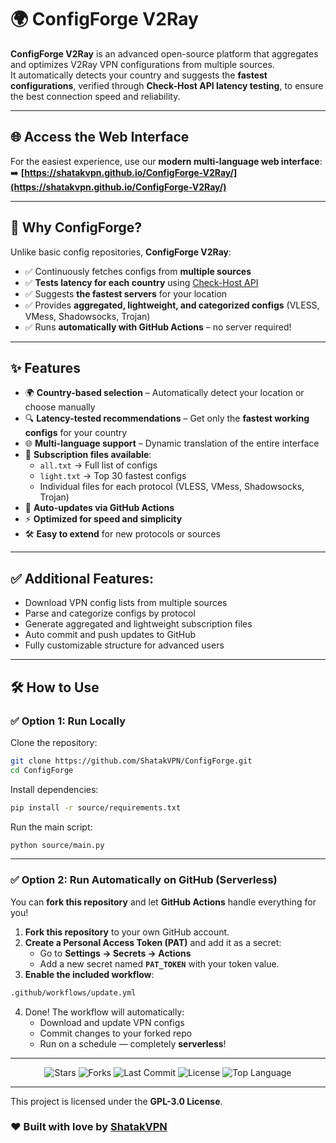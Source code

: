 
# 🌍 ConfigForge V2Ray 

**ConfigForge V2Ray** is an advanced open-source platform that aggregates and optimizes V2Ray VPN configurations from multiple sources.  
It automatically detects your country and suggests the **fastest configurations**, verified through **Check-Host API latency testing**, to ensure the best connection speed and reliability.

---

## 🌐 Access the Web Interface
For the easiest experience, use our **modern multi-language web interface**:  
➡️ **[https://shatakvpn.github.io/ConfigForge-V2Ray/](https://shatakvpn.github.io/ConfigForge-V2Ray/)**

---

## 🚀 Why ConfigForge?
Unlike basic config repositories, **ConfigForge V2Ray**:
- ✅ Continuously fetches configs from **multiple sources**
- ✅ **Tests latency for each country** using [Check-Host API](https://check-host.net/)
- ✅ Suggests **the fastest servers** for your location
- ✅ Provides **aggregated, lightweight, and categorized configs** (VLESS, VMess, Shadowsocks, Trojan)
- ✅ Runs **automatically with GitHub Actions** – no server required!

---

## ✨ Features
- 🌍 **Country-based selection** – Automatically detect your location or choose manually  
- 🔍 **Latency-tested recommendations** – Get only the **fastest working configs** for your country  
- 🌐 **Multi-language support** – Dynamic translation of the entire interface  
- 📂 **Subscription files available**:
  - `all.txt` → Full list of configs
  - `light.txt` → Top 30 fastest configs
  - Individual files for each protocol (VLESS, VMess, Shadowsocks, Trojan)
- 🔄 **Auto-updates via GitHub Actions**
- ⚡ **Optimized for speed and simplicity**
- 🛠 **Easy to extend** for new protocols or sources

---

## ✅ Additional Features:
- Download VPN config lists from multiple sources  
- Parse and categorize configs by protocol  
- Generate aggregated and lightweight subscription files  
- Auto commit and push updates to GitHub  
- Fully customizable structure for advanced users  

---

## 🛠 How to Use

### ✅ Option 1: Run Locally
Clone the repository:
```bash
git clone https://github.com/ShatakVPN/ConfigForge.git
cd ConfigForge
```

Install dependencies:
```bash
pip install -r source/requirements.txt
```

Run the main script:
```bash
python source/main.py
```

---

### ✅ Option 2: Run Automatically on GitHub (Serverless)
You can **fork this repository** and let **GitHub Actions** handle everything for you!  

1. **Fork this repository** to your own GitHub account.  
2. **Create a Personal Access Token (PAT)** and add it as a secret:  
   - Go to **Settings → Secrets → Actions**  
   - Add a new secret named **`PAT_TOKEN`** with your token value.  
3. **Enable the included workflow**:
```bash
.github/workflows/update.yml
```
4. Done! The workflow will automatically:  
   - Download and update VPN configs  
   - Commit changes to your forked repo  
   - Run on a schedule — completely **serverless**!  

---

<p align="center">
  <img src="https://img.shields.io/github/stars/ShatakVPN/ConfigForge?style=for-the-badge&color=yellow" alt="Stars" />
  <img src="https://img.shields.io/github/forks/ShatakVPN/ConfigForge?style=for-the-badge&color=blue" alt="Forks" />
  <img src="https://img.shields.io/github/last-commit/ShatakVPN/ConfigForge?style=for-the-badge&color=brightgreen" alt="Last Commit" />
  <img src="https://img.shields.io/github/license/ShatakVPN/ConfigForge?style=for-the-badge&color=orange" alt="License" />
  <img src="https://img.shields.io/github/languages/top/ShatakVPN/ConfigForge?style=for-the-badge&color=purple" alt="Top Language" />
</p>

---
This project is licensed under the **GPL-3.0 License**.  

### ❤️ Built with love by [ShatakVPN](https://github.com/ShatakVPN)
